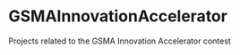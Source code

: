 GSMAInnovationAccelerator
=========================

Projects related to the GSMA Innovation Accelerator contest